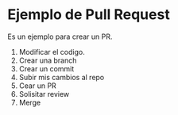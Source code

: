 # Ejemplo de Pull Request
Es un ejemplo para crear un PR.

1. Modificar el codigo.
2. Crear una branch
4. Crear un commit
5. Subir mis cambios al repo
6. Cear un PR
7. Solisitar review 
8. Merge
